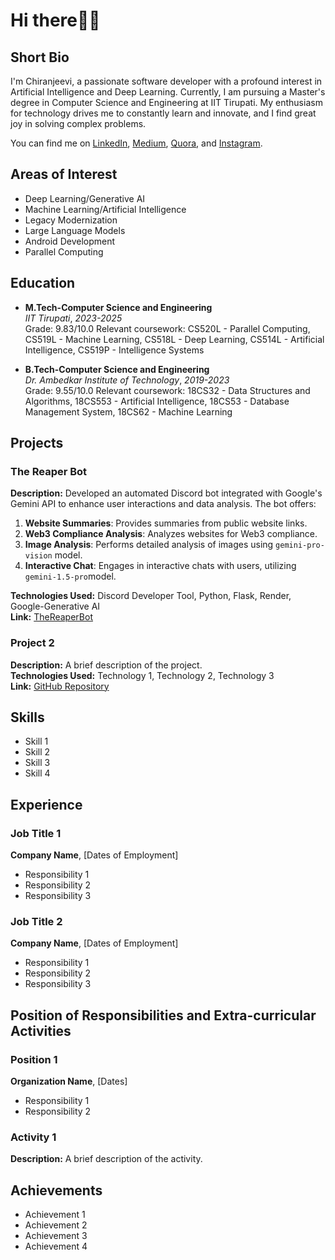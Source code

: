 
# Hi there👋🏼

## Short Bio
I'm Chiranjeevi, a passionate software developer with a profound interest in Artificial Intelligence and Deep Learning. Currently, I am pursuing a Master's degree in Computer Science and Engineering at IIT Tirupati. My enthusiasm for technology drives me to constantly learn and innovate, and I find great joy in solving complex problems.

You can find me on [LinkedIn](https://www.linkedin.com/in/chiranjeevi-b-s-291812221/), [Medium](https://medium.com/@chiranjeevibs97), [Quora](https://www.quora.com/profile/Chiranjeevi-Shankar), and [Instagram](https://www.instagram.com/_chiranjeevi_bs_/).

## Areas of Interest
- Deep Learning/Generative AI
- Machine Learning/Artificial Intelligence
- Legacy Modernization
- Large Language Models
- Android Development
- Parallel Computing

## Education
- **M.Tech-Computer Science and Engineering**  
_IIT Tirupati_, _2023-2025_  
Grade: 9.83/10.0
Relevant coursework: CS520L - Parallel Computing, CS519L - Machine Learning, CS518L - Deep Learning, CS514L - Artificial Intelligence, CS519P - Intelligence Systems

- **B.Tech-Computer Science and Engineering**  
_Dr. Ambedkar Institute of Technology_, _2019-2023_  
Grade: 9.55/10.0
Relevant coursework: 18CS32 - Data Structures and Algorithms, 18CS553 - Artificial Intelligence, 18CS53 - Database Management System, 18CS62 - Machine Learning

## Projects
 ###  The Reaper Bot
**Description:** Developed an automated Discord bot integrated with Google's Gemini API to enhance user interactions and data analysis. The bot offers:

1. **Website Summaries**: Provides summaries from public website links.
2. **Web3 Compliance Analysis**: Analyzes websites for Web3 compliance.
3. **Image Analysis**: Performs detailed analysis of images using `gemini-pro-vision` model.
4. **Interactive Chat**: Engages in interactive chats with users, utilizing `gemini-1.5-pro`model.

**Technologies Used:** Discord Developer Tool, Python, Flask, Render, Google-Generative AI  
**Link:** [TheReaperBot](https://github.com/Chiranjeevi2001/ichariusBrief-1)

### Project 2
**Description:** A brief description of the project.  
**Technologies Used:** Technology 1, Technology 2, Technology 3  
**Link:** [GitHub Repository](https://github.com/yourusername/project2)

## Skills
- Skill 1
- Skill 2
- Skill 3
- Skill 4

## Experience
### Job Title 1
**Company Name**, [Dates of Employment]  
- Responsibility 1
- Responsibility 2
- Responsibility 3

### Job Title 2
**Company Name**, [Dates of Employment]  
- Responsibility 1
- Responsibility 2
- Responsibility 3

## Position of Responsibilities and Extra-curricular Activities
### Position 1
**Organization Name**, [Dates]  
- Responsibility 1
- Responsibility 2

### Activity 1
**Description:** A brief description of the activity.

## Achievements
- Achievement 1
- Achievement 2
- Achievement 3
- Achievement 4

